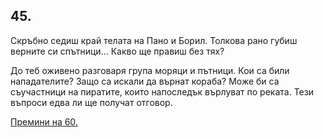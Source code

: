 ## 45.

Скръбно седиш край телата на Пано и Борил. Толкова рано губиш
верните си спътници... Какво ще правиш без тях?

До теб оживено разговаря група моряци и пътници. Кои са били
нападателите? Защо са искали да върнат кораба? Може би са
съучастници на пиратите, които напоследък върлуват по реката. Тези
въпроси едва ли ще получат отговор. 

[Премини на 60.](./60)
